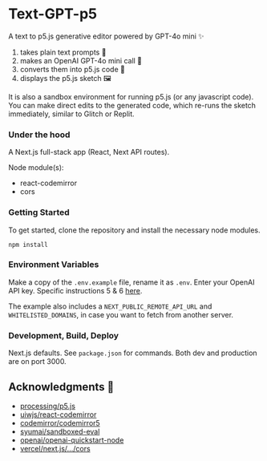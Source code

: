 # Text-GPT-p5

A text to p5.js generative editor powered by GPT-4o mini ✨
1. takes plain text prompts 📝
2. makes an OpenAI GPT-4o mini call 🤖
2. converts them into p5.js code 🌸
3. displays the p5.js sketch 🖼️

It is also a sandbox environment for running p5.js (or any javascript code). You can make direct edits to the generated code, which re-runs the sketch immediately, similar to Glitch or Replit. 

### Under the hood

A Next.js full-stack app (React, Next API routes).

Node module(s):
- react-codemirror
- cors
  
### Getting Started

To get started, clone the repository and install the necessary node modules.

`npm install`

### Environment Variables

Make a copy of the `.env.example` file, rename it as `.env`. Enter your OpenAI API key. Specific instructions 5 & 6 [here](https://github.com/openai/openai-quickstart-node).


The example also includes a `NEXT_PUBLIC_REMOTE_API_URL` and `WHITELISTED_DOMAINS`, in case you want to fetch from another server.

### Development, Build, Deploy

Next.js defaults. See `package.json` for commands.
Both dev and production are on port 3000.


## Acknowledgments 🙏

- [processing/p5.js](https://github.com/processing/p5.js)
- [uiwjs/react-codemirror](https://github.com/uiwjs/react-codemirror)
- [codemirror/codemirror5](https://github.com/codemirror/codemirror5)
- [syumai/sandboxed-eval](https://github.com/syumai/sandboxed-eval)
- [openai/openai-quickstart-node](https://github.com/openai/openai-quickstart-node)
- [vercel/next.js/.../cors](https://github.com/vercel/next.js/blob/canary/examples/api-routes-cors/pages/api/cors.ts)
